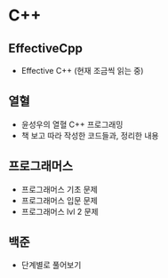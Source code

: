 # C++

## EffectiveCpp
  - Effective C++ (현재 조금씩 읽는 중)

## 열혈
  - 윤성우의 열혈 C++ 프로그래밍
  - 책 보고 따라 작성한 코드들과, 정리한 내용

## 프로그래머스
  - 프로그래머스 기초 문제
  - 프로그래머스 입문 문제
  - 프로그래머스 lvl 2 문제

## 백준
  - 단계별로 풀어보기
